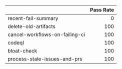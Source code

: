 |                                |   Pass Rate |
|:-------------------------------|------------:|
| recent-fail-summary            |           0 |
| delete-old-artifacts           |         100 |
| cancel-workflows-on-failing-ci |         100 |
| codeql                         |         100 |
| bloat-check                    |         100 |
| process-stale-issues-and-prs   |         100 |